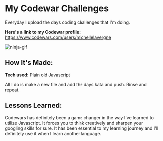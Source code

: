 # My Codewar Challenges     
     
Everyday I upload the days coding challenges that I'm doing.                                                          

**Here's a link to my Codewar profile:** https://www.codewars.com/users/michellelavergne
     
![ninja-gif](https://media.giphy.com/media/3ohhwytHcusSCXXOUg/giphy.gif)
 
## How It's Made:      
        
**Tech used:** Plain old Javascript    

All I do is make a new file and add the days kata and push. Rinse and repeat.

## Lessons Learned:

Codewars has definitely been a game changer in the way I've learned to utilize Javascript. It forces you to think creatively and sharpen your googling skills for sure. It has been essential to my learning journey and I'll definitely use it when I learn another language.
                
                           
                          
                        
          
                          
                        
                 
        
              
     
